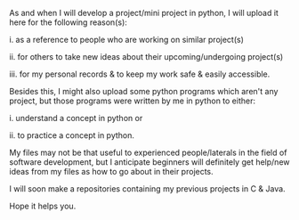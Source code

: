 As and when I will develop a project/mini project in python, I will upload it here for the following reason(s): 

i. as a reference to people who are working on similar project(s)

ii. for others to take new ideas about their upcoming/undergoing project(s)

iii. for my personal records & to keep my work safe & easily accessible.


Besides this, I might also upload some python programs which aren't any project, but those programs were written by me in python to either:

i. understand a concept in python or

ii. to practice a concept in python.

My files may not be that useful to experienced people/laterals in the field of software development, but I anticipate beginners will definitely get help/new ideas from my files as how to go about in their projects.

I will soon make a repositories containing my previous projects in C & Java.

Hope it helps you.

